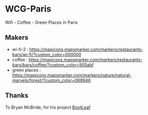 # WCG-Paris
Wifi - Coffee - Green Places in Paris

## Makers

 * wi-fi-2 : https://mapicons.mapsmarker.com/markers/restaurants-bars/wi-fi/?custom_color=000000
 * coffee : https://mapicons.mapsmarker.com/markers/restaurants-bars/bars/coffee/?custom_color=955abf
 * green places : https://mapicons.mapsmarker.com/markers/nature/natural-marvels/forest/?custom_color=069946

## Thanks

To Bryan McBride, for his project [BootLeaf](https://github.com/bmcbride/bootleaf/tree/gh-pages)